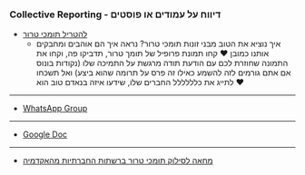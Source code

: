 ### Collective Reporting - דיווח על עמודים או פוסטים

- [להטריל תומכי טרור](<https://devhelps.github.io/you-stand-with-israel/>)
  - איך נוציא את הטוב מבני זונות תומכי טרור? נראה איך הם אוהבים ומחבקים אותנו כמובן ❤️  קחו תמונת פרופיל של תומך טרור, תדביקו פה, וקחו את התמונה שחוזרת לכם עם הודעת תודה מרגשת על התמיכה שלו (נקודות בונוס אם אתם גורמים לזה להשמע כאילו זה פרס על תרומה שהוא ביצע) ואל תשכחו לתייג את כלללללל החברים שלו, שידעו איזה בנאדם טוב הוא ❤️

---

- [WhatsApp Group](<https://chat.whatsapp.com/IKrNlfjrV8O5tBuBMpPOmV>)

---

- [Google Doc](<https://docs.google.com/spreadsheets/d/14tRgnIlJhyrSrKA4mTGSgrvvH7U3T8CLV30mDrsNxG8/edit#gid=0>)

---

- [מחאה לסילוק תומכי טרור ברשתות החברתיות מהאקדמיה](<https://chat.whatsapp.com/GLsj5D7M3AjCv4zoWwXTON>)
